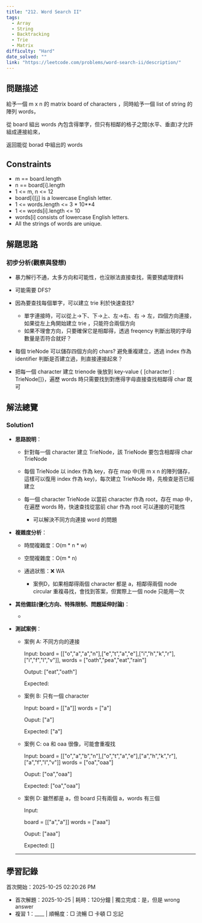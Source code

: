 ```yaml
---
title: "212. Word Search II"
tags:
  - Array
  - String
  - Backtracking
  - Trie
  - Matrix
difficulty: "Hard"
date_solved: ""
link: "https://leetcode.com/problems/word-search-ii/description/"
---
```


## 問題描述

給予一個 m x n 的 matrix board of characters ，同時給予一個 list of string 的陣列 words，

從 board 組出 words 內包含得單字，但只有相鄰的格子之間(水平、垂直)才允許組成連接給來，

返回能從 borad 中組出的 words

## Constraints

- m == board.length
- n == board[i].length
- 1 <= m, n <= 12
- board[i][j] is a lowercase English letter.
- 1 <= words.length <= 3 \* 10\*\*4
- 1 <= words[i].length <= 10
- words[i] consists of lowercase English letters.
- All the strings of words are unique.

## 解題思路

### 初步分析(觀察與發想)

- 暴力解行不通，太多方向和可能性，也沒辦法直接查找，需要預處理資料

- 可能需要 DFS?

- 因為要查找每個單字，可以建立 trie 利於快速查找?

  - 單字連接時，可以從上->下、下->上、左->右、右 -> 左，四個方向連接，如果從左上角開始建立 trie ，只能符合兩個方向
  - 如果不理會方向，只要確保它是相鄰得，透過 freqency 判斷出現的字母數量是否符合就好？

- 每個 trieNode 可以儲存四個方向的 chars? 避免重複建立，透過 index 作為 identifier 判斷是否建立過，則直接連接起來？

- 把每一個 character 建立 trienode 後放到 key-value { [character] : TrieNode[]}，遍歷 words 時只需要找到對應得字母直接查找相鄰得 char 既可

## 解法總覽

### Solution1

- **思路說明**：

  - 針對每一個 character 建立 TrieNode，該 TrieNode 要包含相鄰得 char TrieNode

  - 每個 TrieNode 以 index 作為 key，存在 map 中(用 m x n 的陣列儲存，這樣可以復用 index 作為 key)，每次建立 TrieNode 時，先檢查是否已經建立

  - 每一個 character TrieNode 以當前 character 作為 root，存在 map 中，在遍歷 words 時，快速查找從當前 char 作為 root 可以連接的可能性

    - 可以解決不同方向連接 word 的問題

- **複雜度分析**：

  - 時間複雜度：O(m \* n \* w)

  - 空間複雜度：O(m \* n)

  - 通過狀態：❌ WA

    - 案例D，如果相鄰得兩個 character 都是 a，相鄰得兩個 node circular 重複尋找，會找到答案，但實際上一個 node 只能用一次

- **其他備註\(優化方向、特殊限制、問題延伸討論\)**：

  -

- **測試案例**：

  - 案例 A: 不同方向的連接

    Input:
    board = \[["o","a","a","n"],["e","t","a","e"],["i","h","k","r"],["i","f","l","v"]\],
    words = \["oath","pea","eat","rain"\]

    Output: ["eat","oath"]

    Expected:

  - 案例 B: 只有一個 character

    Input:
    board = \[["a"]\]
    words = \["a"\]

    Ouput: \["a"\]

    Expected: \["a"\]

  - 案例 C: oa 和 oaa 很像，可能會重複找

    Input:
    board = \[["o","a","b","n"],["o","t","a","e"],["a","h","k","r"],["a","f","l","v"]\]
    words = \["oa","oaa"\]

    Ouput: \["oa","oaa"\]

    Expected: \["oa","oaa"\]

  - 案例 D: 雖然都是 a，但 board 只有兩個 a，words 有三個

    Input:

    board = \[["a","a"]\]
    words = \["aaa"\]

    Ouput: \["aaa"\]

    Expected: \[\]

  ***

## 學習記錄

首次開始：2025-10-25 02:20:26 PM

- 首次解題：2025-10-25 | 耗時：120分鐘 | 獨立完成：是，但是 wrong answer
- 複習 1：\_\_\_\_ | 順暢度：□ 流暢 □ 卡頓 □ 忘記
